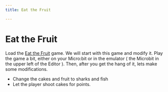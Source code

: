 ```yaml
---
title: Eat the Fruit

---
```



# Eat the Fruit

Load the [Eat the Fruit](https://makecode.com/_bP03bACK60ac) game. We will start with this game and modify it. Play the game a bit, either on your Micro:bit or in the emulator ( the Microbit in the upper left of the Editor ). Then, after you get the hang of it, lets make some modifications. 

* Change the cakes and fruit to sharks and fish
* Let the player shoot cakes for points.
